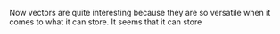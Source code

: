 
Now vectors are quite interesting because they are so versatile when it comes to what it can store. It seems that it can store 